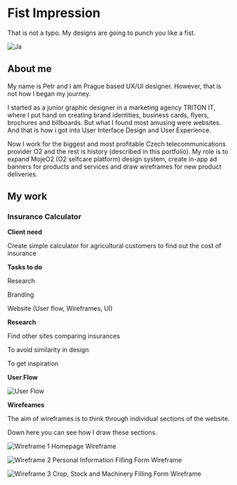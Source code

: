 # Fist Impression
That is not a typo. My designs are going to punch you like a fist.


![Ja](ja.jpg)


## About me
My name is Petr and I am Prague based UX/UI designer. However, that is not how I began my journey.

I started as a junior graphic designer in a marketing agency TRITON IT, where I put hand on creating brand identities, business cards, flyers, brochures and billboards. But what I found most amusing were websites. And that is how i got into User Interface Design and User Experience.

Now I work for the biggest and most profitable Czech telecommunications provider O2 and the rest is history (described in this portfolio). My role is to expand MojeO2 (O2 selfcare platform) design system, create in-app ad banners for products and services and draw wireframes for new product deliveries.

## My work

### Insurance Calculator

**Client need**

Create simple calculator for agricultural customers to find out the cost of insurance


**Tasks to do**

Research

Branding

Website (User flow, Wireframes, UI)


**Research**

Find other sites comparing insurances

To avoid similarity in design

To get inspiration


**User Flow**

![User Flow](userflow.png)


**Wirefeames**

The aim of wireframes is to think through individual sections of the website. 

Down here you can see how I draw these sections.

![Wireframe 1](wf1.png)
Homepage Wireframe

![Wireframe 2](wf2.png)
Personal Information Filling Form Wireframe

![Wireframe 3](wf3.png)
Crop, Stock and Machinery Filling Form Wireframe

